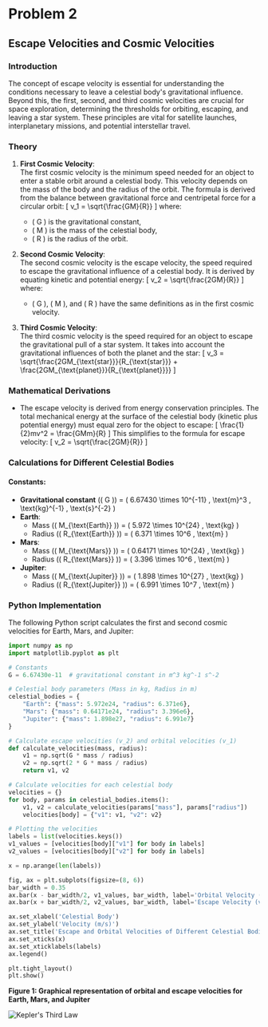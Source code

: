 # Problem 2

## Escape Velocities and Cosmic Velocities

### Introduction
The concept of escape velocity is essential for understanding the conditions necessary to leave a celestial body's gravitational influence. Beyond this, the first, second, and third cosmic velocities are crucial for space exploration, determining the thresholds for orbiting, escaping, and leaving a star system. These principles are vital for satellite launches, interplanetary missions, and potential interstellar travel.

### Theory

1. **First Cosmic Velocity**:  
   The first cosmic velocity is the minimum speed needed for an object to enter a stable orbit around a celestial body. This velocity depends on the mass of the body and the radius of the orbit. The formula is derived from the balance between gravitational force and centripetal force for a circular orbit:
   \[
   v_1 = \sqrt{\frac{GM}{R}}
   \]
   where:
   - \( G \) is the gravitational constant,
   - \( M \) is the mass of the celestial body,
   - \( R \) is the radius of the orbit.

2. **Second Cosmic Velocity**:  
   The second cosmic velocity is the escape velocity, the speed required to escape the gravitational influence of a celestial body. It is derived by equating kinetic and potential energy:
   \[
   v_2 = \sqrt{\frac{2GM}{R}}
   \]
   where:
   - \( G \), \( M \), and \( R \) have the same definitions as in the first cosmic velocity.

3. **Third Cosmic Velocity**:  
   The third cosmic velocity is the speed required for an object to escape the gravitational pull of a star system. It takes into account the gravitational influences of both the planet and the star:
   \[
   v_3 = \sqrt{\frac{2GM_{\text{star}}}{R_{\text{star}}} + \frac{2GM_{\text{planet}}}{R_{\text{planet}}}}
   \]

### Mathematical Derivations
- The escape velocity is derived from energy conservation principles. The total mechanical energy at the surface of the celestial body (kinetic plus potential energy) must equal zero for the object to escape:
  \[
  \frac{1}{2}mv^2 = \frac{GMm}{R}
  \]
  This simplifies to the formula for escape velocity:
  \[
  v_2 = \sqrt{\frac{2GM}{R}}
  \]

### Calculations for Different Celestial Bodies

#### Constants:
- **Gravitational constant** (\( G \)) = \( 6.67430 \times 10^{-11} \, \text{m}^3 \, \text{kg}^{-1} \, \text{s}^{-2} \)
- **Earth**:
  - Mass (\( M_{\text{Earth}} \)) = \( 5.972 \times 10^{24} \, \text{kg} \)
  - Radius (\( R_{\text{Earth}} \)) = \( 6.371 \times 10^6 \, \text{m} \)
- **Mars**:
  - Mass (\( M_{\text{Mars}} \)) = \( 0.64171 \times 10^{24} \, \text{kg} \)
  - Radius (\( R_{\text{Mars}} \)) = \( 3.396 \times 10^6 \, \text{m} \)
- **Jupiter**:
  - Mass (\( M_{\text{Jupiter}} \)) = \( 1.898 \times 10^{27} \, \text{kg} \)
  - Radius (\( R_{\text{Jupiter}} \)) = \( 6.991 \times 10^7 \, \text{m} \)

### Python Implementation
The following Python script calculates the first and second cosmic velocities for Earth, Mars, and Jupiter:

```python
import numpy as np
import matplotlib.pyplot as plt

# Constants
G = 6.67430e-11  # gravitational constant in m^3 kg^-1 s^-2

# Celestial body parameters (Mass in kg, Radius in m)
celestial_bodies = {
    "Earth": {"mass": 5.972e24, "radius": 6.371e6},
    "Mars": {"mass": 0.64171e24, "radius": 3.396e6},
    "Jupiter": {"mass": 1.898e27, "radius": 6.991e7}
}

# Calculate escape velocities (v_2) and orbital velocities (v_1)
def calculate_velocities(mass, radius):
    v1 = np.sqrt(G * mass / radius)
    v2 = np.sqrt(2 * G * mass / radius)
    return v1, v2

# Calculate velocities for each celestial body
velocities = {}
for body, params in celestial_bodies.items():
    v1, v2 = calculate_velocities(params["mass"], params["radius"])
    velocities[body] = {"v1": v1, "v2": v2}

# Plotting the velocities
labels = list(velocities.keys())
v1_values = [velocities[body]["v1"] for body in labels]
v2_values = [velocities[body]["v2"] for body in labels]

x = np.arange(len(labels))

fig, ax = plt.subplots(figsize=(8, 6))
bar_width = 0.35
ax.bar(x - bar_width/2, v1_values, bar_width, label='Orbital Velocity (v1)')
ax.bar(x + bar_width/2, v2_values, bar_width, label='Escape Velocity (v2)')

ax.set_xlabel('Celestial Body')
ax.set_ylabel('Velocity (m/s)')
ax.set_title('Escape and Orbital Velocities of Different Celestial Bodies')
ax.set_xticks(x)
ax.set_xticklabels(labels)
ax.legend()

plt.tight_layout()
plt.show()
```

**Figure 1: Graphical representation of orbital and escape velocities for Earth, Mars, and Jupiter**

![Kepler's Third Law](/Users/elvintahmaz/Downloads/Graph4)
